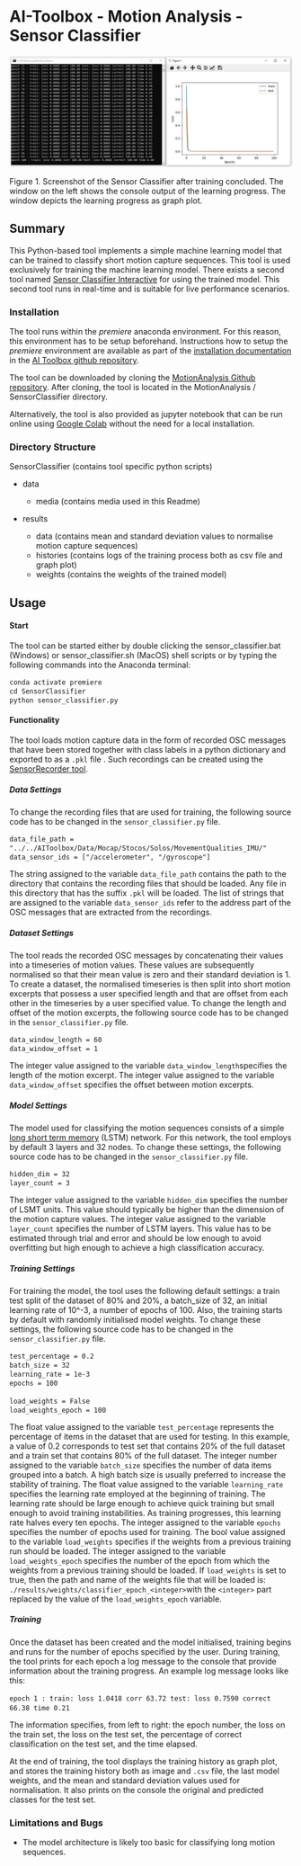 # AI-Toolbox - Motion Analysis - Sensor Classifier

![image-20250228163843296](data/media/SensorClassifier_screenshot.JPG)

Figure 1. Screenshot of the Sensor Classifier after training concluded. The window on the left shows the console output of the learning progress. The window depicts the learning progress as graph plot. 

## Summary

This Python-based tool implements a simple machine learning model that can be trained to classify short motion capture sequences. This tool is used exclusively for training the machine learning model. There exists a second tool named [Sensor Classifier Interactive](https://github.com/bisnad/MotionAnalysis/tree/main/SensorClassifier_Interactive) for using the trained model.  This second tool runs in real-time and is suitable for live performance scenarios. 

### Installation

The tool runs within the *premiere* anaconda environment. For this reason, this environment has to be setup beforehand.  Instructions how to setup the *premiere* environment are available as part of the [installation documentation ](https://github.com/bisnad/AIToolbox/tree/main/Installers) in the [AI Toolbox github repository](https://github.com/bisnad/AIToolbox). 

The tool can be downloaded by cloning the [MotionAnalysis Github repository](https://github.com/bisnad/MotionAnalysis). After cloning, the tool is located in the MotionAnalysis / SensorClassifier directory.

Alternatively, the tool is also provided as jupyter notebook that can be run online using [Google Colab](https://colab.research.google.com/) without the need for a local installation.

### Directory Structure

SensorClassifier (contains tool specific python scripts)

- data
  - media (contains media used in this Readme)

- results
  - data (contains mean and standard deviation values to normalise motion capture sequences)
  - histories (contains logs of the training process both as csv file and graph plot)
  - weights (contains the weights of the trained model)


## Usage
#### Start

The tool can be started either by double clicking the sensor_classifier.bat (Windows) or sensor_classifier.sh (MacOS) shell scripts or by typing the following commands into the Anaconda terminal:

```
conda activate premiere
cd SensorClassifier
python sensor_classifier.py
```

#### Functionality

The tool loads motion capture data in the form of recorded OSC messages that have been stored together with class labels in a python dictionary and exported to as a `.pkl` file . Such recordings can be created using the [SensorRecorder tool](https://github.com/bisnad/MotionUtilities/tree/main/SensorRecorder). 

##### Data Settings

To change the recording files that are used for training, the following source code has to be changed in the `sensor_classifier.py` file. 

```
data_file_path = "../../AIToolbox/Data/Mocap/Stocos/Solos/MovementQualities_IMU/"
data_sensor_ids = ["/accelerometer", "/gyroscope"]
```

The string assigned to the variable `data_file_path` contains the path to the directory that contains the recording files that should be loaded. Any file in this directory that has the suffix `.pkl` will be loaded. 
The list of strings that are assigned to the variable `data_sensor_ids` refer to the address part of the OSC messages that are extracted from the recordings. 

##### Dataset Settings

The tool reads the recorded OSC messages by concatenating their values into a timeseries of motion values. These values are subsequently normalised so that their mean value is zero and their standard deviation is 1. To create a dataset, the normalised timeseries is then split into short motion excerpts that possess a user specified length and that are offset from each other in the timeseries by a user specified value. To change the length and offset of the motion excerpts, the following source code has to be changed in the `sensor_classifier.py` file. 

```
data_window_length = 60
data_window_offset = 1
```

The integer value assigned to the variable `data_window_length`specifies the length of the motion excerpt. The integer value assigned to the variable `data_window_offset` specifies the offset between motion excerpts.

##### Model Settings

The model used for classifying the motion sequences consists of a simple [long short term memory](https://en.wikipedia.org/wiki/Long_short-term_memory) (LSTM) network. For this network, the tool employs by default 3 layers and 32 nodes. To change these settings, the following source code has to be changed in the `sensor_classifier.py` file. 

```
hidden_dim = 32
layer_count = 3
```

The integer value assigned to the variable `hidden_dim` specifies the number of LSMT units. This value should typically be higher than the dimension of the motion capture values. The integer value assigned to the variable `layer_count` specifies the number of LSTM layers. This value has to be estimated through trial and error and should be low enough to avoid overfitting but high enough to achieve a high classification accuracy. 

##### Training Settings

For training the model, the tool uses the following default settings: a train test split of the dataset of 80% and 20%, a batch_size of 32, an initial learning rate of 10^-3, a number of epochs of 100. Also, the training starts by default with randomly initialised model weights. To change these settings, the following source code has to be changed in the `sensor_classifier.py` file. 

```
test_percentage = 0.2
batch_size = 32
learning_rate = 1e-3
epochs = 100

load_weights = False
load_weights_epoch = 100
```

The float value assigned to the variable `test_percentage` represents the percentage of items in the dataset that are used for testing. In this example, a value of 0.2 corresponds to test set that contains 20% of the full dataset and a train set that contains 80% of the full dataset. The integer number assigned to the variable `batch_size` specifies the number of data items grouped into a batch. A high batch size is usually preferred to increase the stability of training. The float value assigned to the variable `learning_rate` specifies the learning rate employed at the beginning of training. The learning rate should be large enough to achieve quick training but small enough to avoid training instabilities. As training progresses, this learning rate halves every ten epochs. The integer assigned to the variable `epochs` specifies the number of epochs used for training. The bool value assigned to the variable `load_weights` specifies if the weights from a previous training run should be loaded. The integer assigned to the variable `load_weights_epoch` specifies the number of the epoch from which the weights from a previous training should be loaded. If `load_weights` is set to true, then the path and name of the weights file that will be loaded is: `./results/weights/classifier_epoch_<integer>`with the `<integer>`  part replaced by the value of the `load_weights_epoch` variable. 

##### Training 

Once the dataset has been created and the model initialised, training begins and runs for the number of epochs specified by the user. During training, the tool prints for each epoch a log message to the console that provide information about the training progress. An example log message looks like this:

`epoch 1 : train: loss 1.0418 corr 63.72 test: loss 0.7590 correct 66.38 time 0.21`

The information specifies, from left to right: the epoch number, the loss on the train set, the loss on the test set, the percentage of correct classification on the test set, and the time elapsed.

At the end of training, the tool displays the training history as graph plot, and stores the training history both as image and `.csv` file, the last model weights, and the mean and standard deviation values used for normalisation. It also prints on the console the original and predicted classes for the test set.

### Limitations and Bugs

- The model architecture is likely too basic for classifying long motion sequences. 